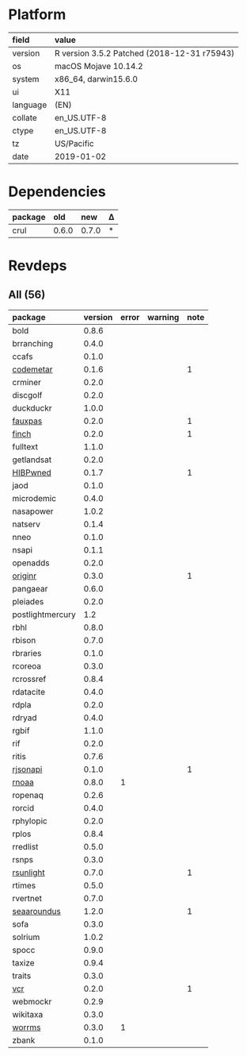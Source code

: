 # Platform

|field    |value                                       |
|:--------|:-------------------------------------------|
|version  |R version 3.5.2 Patched (2018-12-31 r75943) |
|os       |macOS Mojave 10.14.2                        |
|system   |x86_64, darwin15.6.0                        |
|ui       |X11                                         |
|language |(EN)                                        |
|collate  |en_US.UTF-8                                 |
|ctype    |en_US.UTF-8                                 |
|tz       |US/Pacific                                  |
|date     |2019-01-02                                  |

# Dependencies

|package |old   |new   |Δ  |
|:-------|:-----|:-----|:--|
|crul    |0.6.0 |0.7.0 |*  |

# Revdeps

## All (56)

|package                                |version |error |warning |note |
|:--------------------------------------|:-------|:-----|:-------|:----|
|bold                                   |0.8.6   |      |        |     |
|brranching                             |0.4.0   |      |        |     |
|ccafs                                  |0.1.0   |      |        |     |
|[codemetar](problems.md#codemetar)     |0.1.6   |      |        |1    |
|crminer                                |0.2.0   |      |        |     |
|discgolf                               |0.2.0   |      |        |     |
|duckduckr                              |1.0.0   |      |        |     |
|[fauxpas](problems.md#fauxpas)         |0.2.0   |      |        |1    |
|[finch](problems.md#finch)             |0.2.0   |      |        |1    |
|fulltext                               |1.1.0   |      |        |     |
|getlandsat                             |0.2.0   |      |        |     |
|[HIBPwned](problems.md#hibpwned)       |0.1.7   |      |        |1    |
|jaod                                   |0.1.0   |      |        |     |
|microdemic                             |0.4.0   |      |        |     |
|nasapower                              |1.0.2   |      |        |     |
|natserv                                |0.1.4   |      |        |     |
|nneo                                   |0.1.0   |      |        |     |
|nsapi                                  |0.1.1   |      |        |     |
|openadds                               |0.2.0   |      |        |     |
|[originr](problems.md#originr)         |0.3.0   |      |        |1    |
|pangaear                               |0.6.0   |      |        |     |
|pleiades                               |0.2.0   |      |        |     |
|postlightmercury                       |1.2     |      |        |     |
|rbhl                                   |0.8.0   |      |        |     |
|rbison                                 |0.7.0   |      |        |     |
|rbraries                               |0.1.0   |      |        |     |
|rcoreoa                                |0.3.0   |      |        |     |
|rcrossref                              |0.8.4   |      |        |     |
|rdatacite                              |0.4.0   |      |        |     |
|rdpla                                  |0.2.0   |      |        |     |
|rdryad                                 |0.4.0   |      |        |     |
|rgbif                                  |1.1.0   |      |        |     |
|rif                                    |0.2.0   |      |        |     |
|ritis                                  |0.7.6   |      |        |     |
|[rjsonapi](problems.md#rjsonapi)       |0.1.0   |      |        |1    |
|[rnoaa](problems.md#rnoaa)             |0.8.0   |1     |        |     |
|ropenaq                                |0.2.6   |      |        |     |
|rorcid                                 |0.4.0   |      |        |     |
|rphylopic                              |0.2.0   |      |        |     |
|rplos                                  |0.8.4   |      |        |     |
|rredlist                               |0.5.0   |      |        |     |
|rsnps                                  |0.3.0   |      |        |     |
|[rsunlight](problems.md#rsunlight)     |0.7.0   |      |        |1    |
|rtimes                                 |0.5.0   |      |        |     |
|rvertnet                               |0.7.0   |      |        |     |
|[seaaroundus](problems.md#seaaroundus) |1.2.0   |      |        |1    |
|sofa                                   |0.3.0   |      |        |     |
|solrium                                |1.0.2   |      |        |     |
|spocc                                  |0.9.0   |      |        |     |
|taxize                                 |0.9.4   |      |        |     |
|traits                                 |0.3.0   |      |        |     |
|[vcr](problems.md#vcr)                 |0.2.0   |      |        |1    |
|webmockr                               |0.2.9   |      |        |     |
|wikitaxa                               |0.3.0   |      |        |     |
|[worrms](problems.md#worrms)           |0.3.0   |1     |        |     |
|zbank                                  |0.1.0   |      |        |     |

